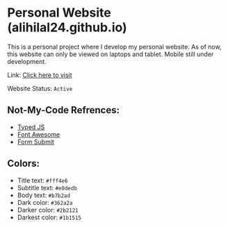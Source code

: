 # Personal Website (alihilal24.github.io)

This is a personal project where I develop my personal website. As of now, this website can only be viewed on laptops and tablet. Mobile still under development. 

Link: [Click here to visit](https://alihilal24.github.io/)

Website Status: ```Active```

## Not-My-Code Refrences:
- [Typed JS](https://github.com/mattboldt/typed.js)
- [Font Awesome](https://fontawesome.com/)
- [Form Submit](https://formsubmit.co/)

## Colors: 
- Title text: `#fff4e6`
- Subtitle text: `#e0dedb`
- Body text: `#b7b2ad`
- Dark color: `#362a2a`
- Darker color: `#2b2121`
- Darkest color: `#1b1515`
